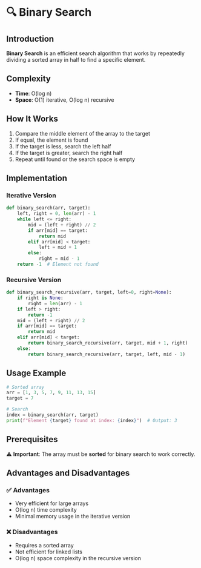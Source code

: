 # 🔍 Binary Search

## Introduction

**Binary Search** is an efficient search algorithm that works by repeatedly dividing a sorted array in half to find a specific element.

## Complexity
- **Time**: O(log n)
- **Space**: O(1) iterative, O(log n) recursive

## How It Works
1. Compare the middle element of the array to the target
2. If equal, the element is found
3. If the target is less, search the left half
4. If the target is greater, search the right half
5. Repeat until found or the search space is empty

## Implementation

### Iterative Version
```python
def binary_search(arr, target):
    left, right = 0, len(arr) - 1
    while left <= right:
        mid = (left + right) // 2
        if arr[mid] == target:
            return mid
        elif arr[mid] < target:
            left = mid + 1
        else:
            right = mid - 1
    return -1  # Element not found
```

### Recursive Version
```python
def binary_search_recursive(arr, target, left=0, right=None):
    if right is None:
        right = len(arr) - 1
    if left > right:
        return -1
    mid = (left + right) // 2
    if arr[mid] == target:
        return mid
    elif arr[mid] < target:
        return binary_search_recursive(arr, target, mid + 1, right)
    else:
        return binary_search_recursive(arr, target, left, mid - 1)
```

## Usage Example
```python
# Sorted array
arr = [1, 3, 5, 7, 9, 11, 13, 15]
target = 7

# Search
index = binary_search(arr, target)
print(f"Element {target} found at index: {index}")  # Output: 3
```

## Prerequisites
⚠️ **Important**: The array must be **sorted** for binary search to work correctly.

## Advantages and Disadvantages

### ✅ Advantages
- Very efficient for large arrays
- O(log n) time complexity
- Minimal memory usage in the iterative version

### ❌ Disadvantages
- Requires a sorted array
- Not efficient for linked lists
- O(log n) space complexity in the recursive version
